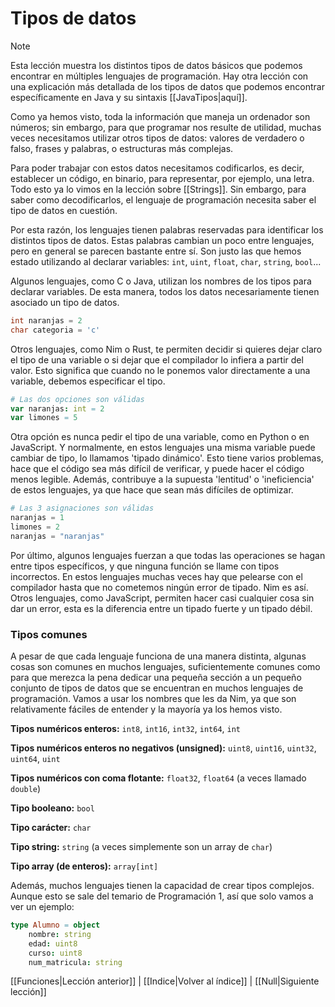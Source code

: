 # Tipos de datos
> [!NOTE]
> Esta lección muestra los distintos tipos de datos básicos que podemos encontrar en múltiples lenguajes de programación. Hay otra lección con una explicación más detallada de los tipos de datos que podemos encontrar específicamente en Java y su sintaxis [[JavaTipos|aquí]].

Como ya hemos visto, toda la información que maneja un ordenador son números; sin embargo, para que programar nos resulte de utilidad, muchas veces necesitamos utilizar otros tipos de datos: valores de verdadero o falso, frases y palabras, o estructuras más complejas.

Para poder trabajar con estos datos necesitamos codificarlos, es decir, establecer un código, en binario, para representar, por ejemplo, una letra. Todo esto ya lo vimos en la lección sobre [[Strings]]. Sin embargo, para saber como decodificarlos, el lenguaje de programación necesita saber el tipo de datos en cuestión. 

Por esta razón, los lenguajes tienen palabras reservadas para identificar los distintos tipos de datos. Estas palabras cambian un poco entre lenguajes, pero en general se parecen bastante entre sí. Son justo las que hemos estado utilizando al declarar variables: `int`, `uint`, `float`, `char`, `string`, `bool`...

Algunos lenguajes, como C o Java, utilizan los nombres de los tipos para declarar variables. De esta manera, todos los datos necesariamente tienen asociado un tipo de datos.

```c
int naranjas = 2
char categoria = 'c'
```

Otros lenguajes, como Nim o Rust, te permiten decidir si quieres dejar claro el tipo de una variable o si dejar que el compilador lo infiera a partir del valor. Esto significa que cuando no le ponemos valor directamente a una variable, debemos especificar el tipo.

```nim
# Las dos opciones son válidas
var naranjas: int = 2
var limones = 5
```
Otra opción es nunca pedir el tipo de una variable, como en Python o en JavaScript. Y normalmente, en estos lenguajes una misma variable puede cambiar de tipo, lo llamamos 'tipado dinámico'. Esto tiene varios problemas, hace que el código sea más difícil de verificar, y puede hacer el código menos legible. Además, contribuye a la supuesta 'lentitud' o 'ineficiencia' de estos lenguajes, ya que hace que sean más difíciles de optimizar.

```python
# Las 3 asignaciones son válidas
naranjas = 1
limones = 2
naranjas = "naranjas"
```
Por último, algunos lenguajes fuerzan a que todas las operaciones se hagan entre tipos específicos, y que ninguna función se llame con tipos incorrectos. En estos lenguajes muchas veces hay que pelearse con el compilador hasta que no cometemos ningún error de tipado. Nim es así.
Otros lenguajes, como JavaScript, permiten hacer  casi cualquier cosa sin dar un error, esta es la diferencia entre un tipado fuerte y un tipado débil.

### Tipos comunes
A pesar de que cada lenguaje funciona de una manera distinta, algunas cosas son comunes en muchos lenguajes, suficientemente comunes como para que merezca la pena dedicar una pequeña sección a un pequeño conjunto de tipos de datos que se encuentran en muchos lenguajes de programación. Vamos a usar los nombres que les da Nim, ya que son relativamente fáciles de entender y la mayoría ya los hemos visto.

**Tipos numéricos enteros:** 
	`int8`, `int16`, `int32`, `int64`, `int`

**Tipos numéricos enteros no negativos (unsigned):** 
	`uint8`, `uint16`, `uint32`, `uint64`, `uint`

**Tipos numéricos con coma flotante:**
	`float32`, `float64` (a veces llamado `double`)

**Tipo booleano:**
	`bool`

**Tipo carácter:**
	`char`

**Tipo string:**
	`string` (a veces simplemente son un array de `char`)

**Tipo array (de enteros):**
	`array[int]`

Además, muchos lenguajes tienen la capacidad de crear tipos complejos. Aunque esto se sale del temario de Programación 1, así que solo vamos a ver un ejemplo:
```nim
type Alumno = object 
	nombre: string
	edad: uint8
	curso: uint8
	num_matricula: string
```

[[Funciones|Lección anterior]] | [[Indice|Volver al índice]] | [[Null|Siguiente lección]]